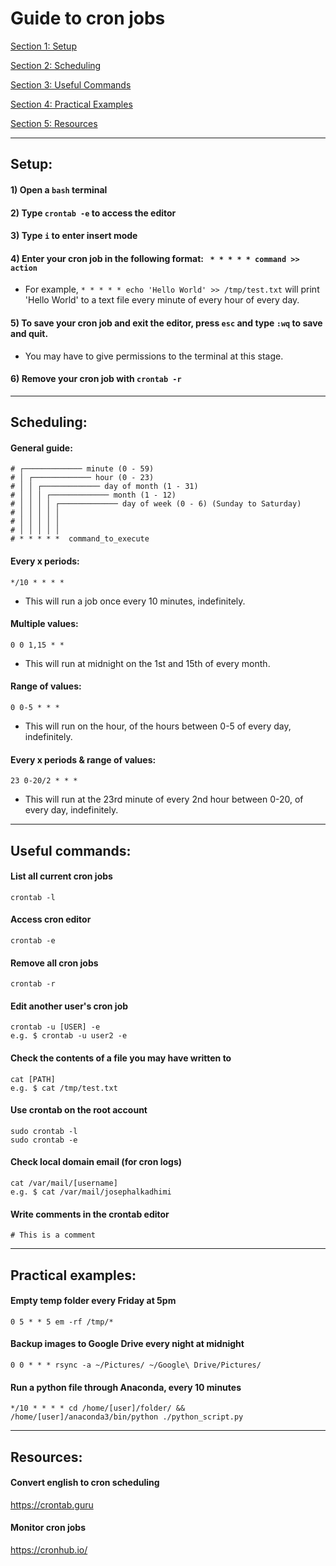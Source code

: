 # **Guide to cron jobs**

[Section 1: Setup](#setup)

[Section 2: Scheduling](#scheduling)

[Section 3: Useful Commands](#useful-commands)

[Section 4: Practical Examples](#practical-examples)

[Section 5: Resources](#resources)

---

## **Setup:**
#### 1) Open a `bash` terminal
#### 2) Type `crontab -e` to access the editor
#### 3) Type `i` to enter insert mode
#### 4) Enter your cron job in the following format: ` * * * * * command >> action`
- For example, `* * * * * echo 'Hello World' >> /tmp/test.txt` will print 'Hello World' to a text file every minute of every hour of every day.

#### 5) To save your cron job and exit the editor, press `esc` and type `:wq` to save and quit.
- You may have to give permissions to the terminal at this stage.

#### 6) Remove your cron job with `crontab -r`

---

## **Scheduling:**
#### General guide:
    # ┌───────────── minute (0 - 59)
    # │ ┌───────────── hour (0 - 23)
    # │ │ ┌───────────── day of month (1 - 31)
    # │ │ │ ┌───────────── month (1 - 12)
    # │ │ │ │ ┌───────────── day of week (0 - 6) (Sunday to Saturday)
    # │ │ │ │ │                                       
    # │ │ │ │ │
    # │ │ │ │ │
    # * * * * *  command_to_execute

#### Every x periods:
`*/10 * * * *`
- This will run a job once every 10 minutes, indefinitely.

#### Multiple values:
`0 0 1,15 * *`
- This will run at midnight on the 1st and 15th of every month.

#### Range of values:
`0 0-5 * * *`
- This will run on the hour, of the hours between 0-5 of every day, indefinitely.

#### Every x periods & range of values:
`23 0-20/2 * * *`
- This will run at the 23rd minute of every 2nd hour between 0-20, of every day, indefinitely.


---

## **Useful commands:**
#### List all current cron jobs
    crontab -l

#### Access cron editor
    crontab -e

#### Remove all cron jobs
    crontab -r

#### Edit another user's cron job
    crontab -u [USER] -e
    e.g. $ crontab -u user2 -e

#### Check the contents of a file you may have written to
    cat [PATH]
    e.g. $ cat /tmp/test.txt

#### Use crontab on the root account
    sudo crontab -l
    sudo crontab -e

#### Check local domain email (for cron logs)
    cat /var/mail/[username]
    e.g. $ cat /var/mail/josephalkadhimi

#### Write comments in the crontab editor
    # This is a comment

---

## **Practical examples:**

#### Empty temp folder every Friday at 5pm
    0 5 * * 5 em -rf /tmp/*

#### Backup images to Google Drive every night at midnight
    0 0 * * * rsync -a ~/Pictures/ ~/Google\ Drive/Pictures/
    
#### Run a python file through Anaconda, every 10 minutes
    */10 * * * * cd /home/[user]/folder/ && /home/[user]/anaconda3/bin/python ./python_script.py   

---

## **Resources:**

#### Convert english to cron scheduling
https://crontab.guru

#### Monitor cron jobs
https://cronhub.io/
